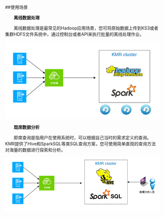 ##使用场景


　　**离线数据处理**
  
　　离线数据处理是最常见的Hadoop应用场景，您可将原始数据上传到KS3或者集群HDFS文件系统中，通过控制台或者API来执行批量的离线处理作业。
  
  ![离线数据处理](./images/lxsjcl.png)
  
　　**既席数据分析**
  
　　即席查询是指用户在使用系统时，可以根据自己当时的需求定义的查询。KMR提供了Hive和SparkSQL等类SQL查询方案，您可使用简单直观的查询方法对海量的数据进行探索和分析。
  
  ![既席数据分析](./images/jxsjfx.png)
  
  
  

  


